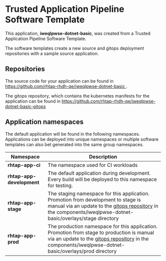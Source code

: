 # Trusted Application Pipeline Software Template

This application, **iweqlpwse-dotnet-basic**, was created from a Trusted Application Pipeline Software Template.

The software templates create a new source and gitops deployment repositories with a sample source application. 

## Repositories

The source code for your application can be found in [https://github.com/rhtap-rhdh-qe/iweqlpwse-dotnet-basic ](https://github.com/rhtap-rhdh-qe/iweqlpwse-dotnet-basic ).
 
The gitops repository, which contains the kubernetes manifests for the application can be found in 
[https://github.com/rhtap-rhdh-qe/iweqlpwse-dotnet-basic-gitops ](https://github.com/rhtap-rhdh-qe/iweqlpwse-dotnet-basic-gitops ) 

## Application namespaces 

The default application will be found in the following namespaces. Applications can be deployed into unique namespaces or multiple software templates can also bet generated into the same group namespaces.  

|  Namespace   |  Description   |  
| -------- | -------- |
| **rhtap-app-ci** | The namespace used for CI workloads |
| **rhtap-app-development** | The default application during development. Every build will be deployed to this namespace for testing. |
| **rhtap-app-stage** | The staging namespace for this application. Promotion from development to stage is manual via an update to the [gitops repository](https://github.com/rhtap-rhdh-qe/iweqlpwse-dotnet-basic-gitops ) in the components/iweqlpwse-dotnet-basic/overlays/stage directory |
| **rhtap-app-prod** | The production namespace for this application. Promotion from stage to production is manual via an update to the [gitops repository](https://github.com/rhtap-rhdh-qe/iweqlpwse-dotnet-basic-gitops ) in the components/iweqlpwse-dotnet-basic/overlays/prod directory |